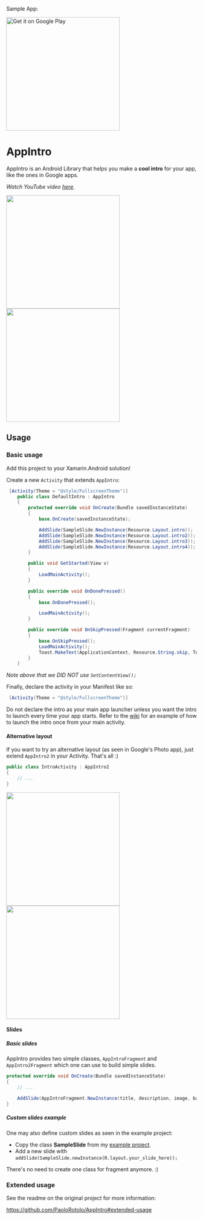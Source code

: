 <p>Sample App:</p>
<a href="https://play.google.com/store/apps/details?id=paolorotolo.github.com.appintroexample&utm_source=global_co&utm_medium=prtnr&utm_content=Mar2515&utm_campaign=PartBadge&pcampaignid=MKT-AC-global-none-all-co-pr-py-PartBadges-Oct1515-1"><img alt="Get it on Google Play" src="https://play.google.com/intl/en_us/badges/images/apps/en-play-badge-border.png" width="300" /></a>

# AppIntro
AppIntro is an Android Library that helps you make a **cool intro** for your app, like the ones in Google apps.

*Watch YouTube video [here](https://www.youtube.com/watch?v=OlAugnH3jFY&feature=youtu.be).*

<img src="https://github.com/PaoloRotolo/AppIntro/blob/master/art/intro.png" width="300">
<img src="https://github.com/PaoloRotolo/AppIntro/blob/master/art/layout2.png" width="300">

## Usage

### Basic usage

Add this project to your Xamarin.Android solution!

Create a new `Activity` that extends `AppIntro`:

```c#
 [Activity(Theme = "@style/FullscreenTheme")]
    public class DefaultIntro : AppIntro
    {
        protected override void OnCreate(Bundle savedInstanceState)
        {
            base.OnCreate(savedInstanceState);

            AddSlide(SampleSlide.NewInstance(Resource.Layout.intro));
            AddSlide(SampleSlide.NewInstance(Resource.Layout.intro2));
            AddSlide(SampleSlide.NewInstance(Resource.Layout.intro3));
            AddSlide(SampleSlide.NewInstance(Resource.Layout.intro4));
        }

        public void GetStarted(View v)
        {
            LoadMainActivity();
        }

        public override void OnDonePressed()
        {
            base.OnDonePressed();

            LoadMainActivity();
        }

        public override void OnSkipPressed(Fragment currentFragment)
        {
            base.OnSkipPressed();
            LoadMainActivity();
            Toast.MakeText(ApplicationContext, Resource.String.skip, ToastLength.Short).Show();
        }
    }
```

_Note above that we DID NOT use `SetContentView();`_

Finally, declare the activity in your Manifest like so:

```c#
 [Activity(Theme = "@style/FullscreenTheme")]
```

Do not declare the intro as your main app launcher unless you want the intro to launch every time your app starts.
Refer to the [wiki](https://github.com/PaoloRotolo/AppIntro/wiki/How-to-Use#show-the-intro-once) for an example of how to launch the intro once from your main activity.

#### Alternative layout
If you want to try an alternative layout (as seen in Google's Photo app), just extend `AppIntro2` in your Activity. That's all :)

```c#
public class IntroActivity : AppIntro2 
{
    // ...
}
```

<img src="https://github.com/PaoloRotolo/AppIntro/blob/master/art/layout2.png" width="300">
<img src="https://github.com/PaoloRotolo/AppIntro/blob/master/art/layout2_2.png" width="300">
<br>

#### Slides

##### Basic slides

AppIntro provides two simple classes, `AppIntroFragment` and `AppIntro2Fragment` which one can use to build simple slides.

```c#
protected override void OnCreate(Bundle savedInstanceState)
{
    // ...

    AddSlide(AppIntroFragment.NewInstance(title, description, image, backgroundColor));
}
```

##### Custom slides example

One may also define custom slides as seen in the example project:
 * Copy the class **SampleSlide** from my [example project](https://github.com/PaoloRotolo/AppIntro/blob/master/example/src/main/java/com/github/paolorotolo/appintroexample/SampleSlide.java).
 * Add a new slide with `addSlide(SampleSlide.newInstance(R.layout.your_slide_here));`

There's no need to create one class for fragment anymore. :)

### Extended usage

See the readme on the original project for more information:

https://github.com/PaoloRotolo/AppIntro#extended-usage

